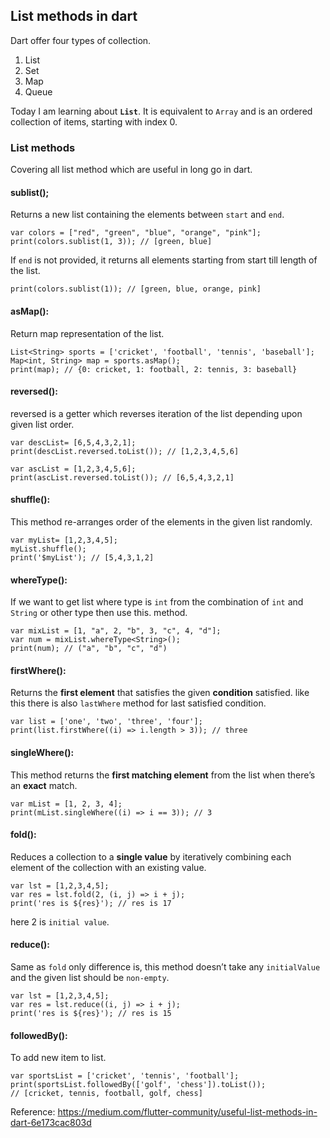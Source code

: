 ## List methods in dart
Dart offer four types of collection. 

1. List
2. Set
3. Map
4. Queue

Today I am learning about **`List`**. It is equivalent to `Array` and is an ordered collection of items, starting with index 0.

### List methods

Covering all list method which are useful in long go in dart.


#### sublist();
Returns a new list containing the elements between `start` and `end`.
```
var colors = ["red", "green", "blue", "orange", "pink"];
print(colors.sublist(1, 3)); // [green, blue]
```
If `end` is not provided, it returns all elements starting from start till length of the list.
```
print(colors.sublist(1)); // [green, blue, orange, pink]
```
#### asMap():
Return map representation of the list.
```
List<String> sports = ['cricket', 'football', 'tennis', 'baseball'];
Map<int, String> map = sports.asMap();
print(map); // {0: cricket, 1: football, 2: tennis, 3: baseball}
 ```
#### reversed():
reversed is a getter which reverses iteration of the list depending upon given list order.
```
var descList= [6,5,4,3,2,1];
print(descList.reversed.toList()); // [1,2,3,4,5,6]

var ascList = [1,2,3,4,5,6];
print(ascList.reversed.toList()); // [6,5,4,3,2,1]
```
#### shuffle():
This method re-arranges order of the elements in the given list randomly.
```
var myList= [1,2,3,4,5];
myList.shuffle();
print('$myList'); // [5,4,3,1,2]
```
#### whereType():
If we want to get list where type is `int` from the combination of `int` and `String` or other type then use this. method.

```
var mixList = [1, "a", 2, "b", 3, "c", 4, "d"];
var num = mixList.whereType<String>();
print(num); // ("a", "b", "c", "d")
```

#### firstWhere():
Returns the **first element** that satisfies the given **condition** satisfied. like this there is also `lastWhere` method for last satisfied condition.
```
var list = ['one', 'two', 'three', 'four'];
print(list.firstWhere((i) => i.length > 3)); // three
```

#### singleWhere():
This method returns the **first matching element** from the list when there’s an **exact** match.
```
var mList = [1, 2, 3, 4];
print(mList.singleWhere((i) => i == 3)); // 3
```
#### fold():
Reduces a collection to a **single value** by iteratively combining each element of the collection with an existing value.
```
var lst = [1,2,3,4,5];
var res = lst.fold(2, (i, j) => i + j);
print('res is ${res}'); // res is 17
 ```
here 2 is `initial value`.

#### reduce():
Same as `fold` only difference is, this method doesn’t take any `initialValue` and the given list should be `non-empty`.

```
var lst = [1,2,3,4,5];
var res = lst.reduce((i, j) => i + j);
print('res is ${res}'); // res is 15
```

#### followedBy():
To add new item to list.
```
var sportsList = ['cricket', 'tennis', 'football'];
print(sportsList.followedBy(['golf', 'chess']).toList()); 
// [cricket, tennis, football, golf, chess]
```

Reference: https://medium.com/flutter-community/useful-list-methods-in-dart-6e173cac803d